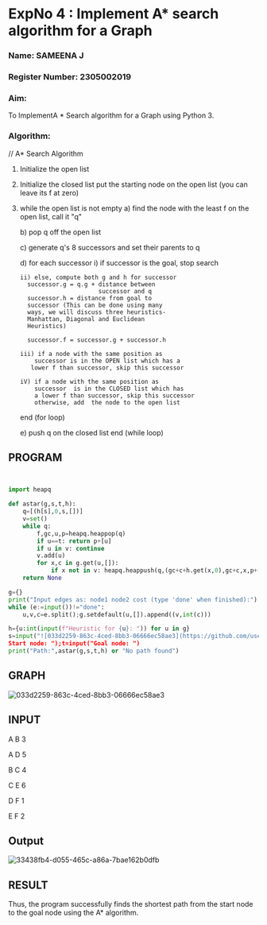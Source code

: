 <h1>ExpNo 4 : Implement A* search algorithm for a Graph</h1> 
<h3>Name: SAMEENA J     </h3>
<h3>Register Number: 2305002019          </h3>
<H3>Aim:</H3>
<p>To ImplementA * Search algorithm for a Graph using Python 3.</p>
<H3>Algorithm:</H3>


// A* Search Algorithm
1.  Initialize the open list
2.  Initialize the closed list
    put the starting node on the open 
    list (you can leave its f at zero)

3.  while the open list is not empty
    a) find the node with the least f on 
       the open list, call it "q"

    b) pop q off the open list
  
    c) generate q's 8 successors and set their 
       parents to q
   
    d) for each successor
        i) if successor is the goal, stop search
        
        ii) else, compute both g and h for successor
          successor.g = q.g + distance between 
                              successor and q
          successor.h = distance from goal to 
          successor (This can be done using many 
          ways, we will discuss three heuristics- 
          Manhattan, Diagonal and Euclidean 
          Heuristics)
          
          successor.f = successor.g + successor.h

        iii) if a node with the same position as 
            successor is in the OPEN list which has a 
           lower f than successor, skip this successor

        iV) if a node with the same position as 
            successor  is in the CLOSED list which has
            a lower f than successor, skip this successor
            otherwise, add  the node to the open list
     end (for loop)
  
    e) push q on the closed list
    end (while loop)

## PROGRAM
```python


import heapq

def astar(g,s,t,h):
    q=[(h[s],0,s,[])]
    v=set()
    while q:
        f,gc,u,p=heapq.heappop(q)
        if u==t: return p+[u]
        if u in v: continue
        v.add(u)
        for x,c in g.get(u,[]): 
            if x not in v: heapq.heappush(q,(gc+c+h.get(x,0),gc+c,x,p+[u]))
    return None

g={}
print("Input edges as: node1 node2 cost (type 'done' when finished):")
while (e:=input())!="done":
    u,v,c=e.split();g.setdefault(u,[]).append((v,int(c)))

h={u:int(input(f"Heuristic for {u}: ")) for u in g}
s=input("![033d2259-863c-4ced-8bb3-06666ec58ae3](https://github.com/user-attachments/assets/1502a65c-29c2-414c-a9ec-5c9da437512b)
Start node: ");t=input("Goal node: ")
print("Path:",astar(g,s,t,h) or "No path found")

```

## GRAPH

![033d2259-863c-4ced-8bb3-06666ec58ae3](https://github.com/user-attachments/assets/5aa3950f-d1c4-4f3c-bf0d-40c32165d8a6)

## INPUT

A B 3

A D 5

B C 4

C E 6

D F 1

E F 2

## Output

![33438fb4-d055-465c-a86a-7bae162b0dfb](https://github.com/user-attachments/assets/392ae7c4-8418-4c55-aa6b-a7e7314d403d)


## RESULT

Thus, the program successfully finds the shortest path from the start node to the goal node using the A* algorithm.
